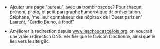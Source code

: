 * Ajouter une page "bureau", avec un trombinoscope?
  Pour chacun, prénom, photo, et petit paragraphe humoristique de présentation.
    Stéphane, "meilleur connaisseur des hôpitaux de l'Ouest parisien"
    Laurent, "Cardio Bruno, à fond!"

* Améliorer la redirection depuis www.leschoucascellois.org;
  on voudrait une vraie redirection DNS.
  Vérifier que le favicon fonctionne, ainsi que le lien vers le site g8c.
